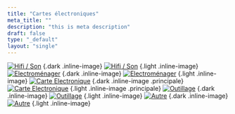 ```yaml
---
title: "Cartes électroniques"
meta_title: ""
description: "this is meta description"
draft: false
type: "_default"
layout: "single"
---
```


[![Hifi / Son](../../picto/picto_hifi_son_darkmode.png)](../hifi_son)
{.dark .inline-image}
[![Hifi / Son](../../picto/picto_hifi_son.png)](../hifi_son)
{.light .inline-image}
[![Electroménager](../../picto/picto_hifi_son_darkmode.png)](../electromenager)
{.dark .inline-image}
[![Electroménager](../../picto/picto_electromenager.png)](../electromenager)
{.light .inline-image}
[![Carte Electronique](../../picto/picto_hifi_son_darkmode.png)](../carte_electronique)
{.dark .inline-image .principale}
[![Carte Electronique](../../picto/picto_carte_electronique.png)](../carte_electronique)
{.light .inline-image .principale}
[![Outillage](../../picto/picto_hifi_son_darkmode.png)](../outillage)
{.dark .inline-image}
[![Outillage](../../picto/picto_outillage.png)](../outillage)
{.light .inline-image}
[![Autre](../../picto/picto_hifi_son_darkmode.png)](../autre)
{.dark .inline-image}
[![Autre](../../picto/picto_autre.png)](../autre)
{.light .inline-image}
